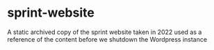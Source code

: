 # sprint-website
A static archived copy of the sprint website taken in 2022 used as a reference of the content before we shutdown the Wordpress instance
